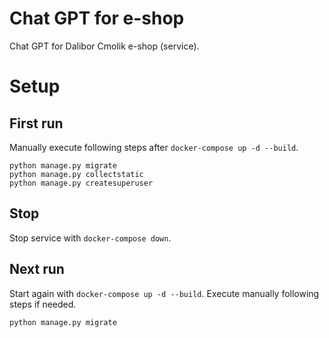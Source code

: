 # Chat GPT for e-shop
Chat GPT for Dalibor Cmolik e-shop (service).


# Setup


## First run
Manually execute following steps after `docker-compose up -d --build`.
```
python manage.py migrate
python manage.py collectstatic
python manage.py createsuperuser
```

## Stop
Stop service with `docker-compose down`.

## Next run
Start again with `docker-compose up -d --build`. Execute manually following steps if needed.
```
python manage.py migrate
```